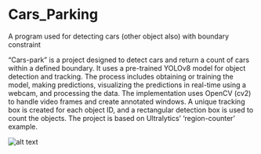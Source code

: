 # Cars_Parking
A program used for detecting cars (other object also) with boundary constraint 

“Cars-park” is a project designed to detect cars and return a count of cars within a defined boundary. It uses a pre-trained YOLOv8 model for object detection and tracking. The process includes obtaining or training the model, making predictions, visualizing the predictions in real-time using a webcam, and processing the data. The implementation uses OpenCV (cv2) to handle video frames and create annotated windows. A unique tracking box is created for each object ID, and a rectangular detection box is used to count the objects. The project is based on Ultralytics’ ‘region-counter’ example.

![alt text](https://github.com/Pandaser/Cars_Parking/Image.png?raw=true)


